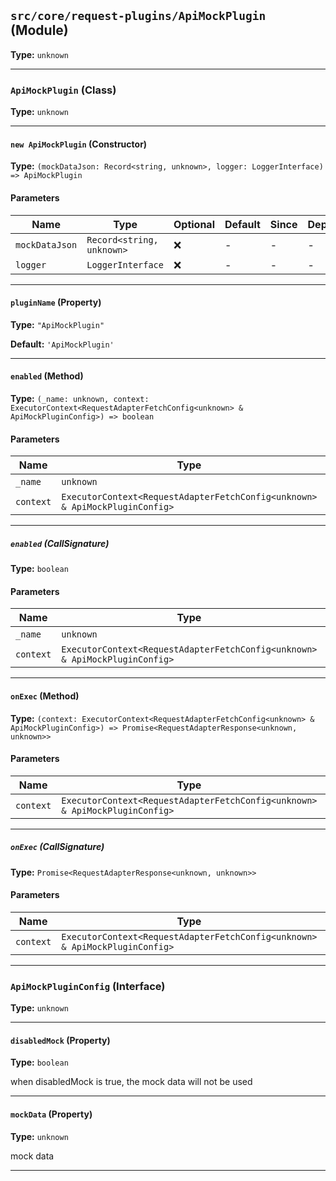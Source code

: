## `src/core/request-plugins/ApiMockPlugin` (Module)

**Type:** `unknown`

---

### `ApiMockPlugin` (Class)

**Type:** `unknown`

---

#### `new ApiMockPlugin` (Constructor)

**Type:** `(mockDataJson: Record<string, unknown>, logger: LoggerInterface) => ApiMockPlugin`

#### Parameters

| Name           | Type                      | Optional | Default | Since | Deprecated | Description |
| -------------- | ------------------------- | -------- | ------- | ----- | ---------- | ----------- |
| `mockDataJson` | `Record<string, unknown>` | ❌       | -       | -     | -          |             |
| `logger`       | `LoggerInterface`         | ❌       | -       | -     | -          |             |

---

#### `pluginName` (Property)

**Type:** `"ApiMockPlugin"`

**Default:** `'ApiMockPlugin'`

---

#### `enabled` (Method)

**Type:** `(_name: unknown, context: ExecutorContext<RequestAdapterFetchConfig<unknown> & ApiMockPluginConfig>) => boolean`

#### Parameters

| Name      | Type                                                                        | Optional | Default | Since | Deprecated | Description |
| --------- | --------------------------------------------------------------------------- | -------- | ------- | ----- | ---------- | ----------- |
| `_name`   | `unknown`                                                                   | ❌       | -       | -     | -          |             |
| `context` | `ExecutorContext<RequestAdapterFetchConfig<unknown> & ApiMockPluginConfig>` | ✅       | -       | -     | -          |             |

---

##### `enabled` (CallSignature)

**Type:** `boolean`

#### Parameters

| Name      | Type                                                                        | Optional | Default | Since | Deprecated | Description |
| --------- | --------------------------------------------------------------------------- | -------- | ------- | ----- | ---------- | ----------- |
| `_name`   | `unknown`                                                                   | ❌       | -       | -     | -          |             |
| `context` | `ExecutorContext<RequestAdapterFetchConfig<unknown> & ApiMockPluginConfig>` | ✅       | -       | -     | -          |             |

---

#### `onExec` (Method)

**Type:** `(context: ExecutorContext<RequestAdapterFetchConfig<unknown> & ApiMockPluginConfig>) => Promise<RequestAdapterResponse<unknown, unknown>>`

#### Parameters

| Name      | Type                                                                        | Optional | Default | Since | Deprecated | Description |
| --------- | --------------------------------------------------------------------------- | -------- | ------- | ----- | ---------- | ----------- |
| `context` | `ExecutorContext<RequestAdapterFetchConfig<unknown> & ApiMockPluginConfig>` | ❌       | -       | -     | -          |             |

---

##### `onExec` (CallSignature)

**Type:** `Promise<RequestAdapterResponse<unknown, unknown>>`

#### Parameters

| Name      | Type                                                                        | Optional | Default | Since | Deprecated | Description |
| --------- | --------------------------------------------------------------------------- | -------- | ------- | ----- | ---------- | ----------- |
| `context` | `ExecutorContext<RequestAdapterFetchConfig<unknown> & ApiMockPluginConfig>` | ❌       | -       | -     | -          |             |

---

### `ApiMockPluginConfig` (Interface)

**Type:** `unknown`

---

#### `disabledMock` (Property)

**Type:** `boolean`

when disabledMock is true, the mock data will not be used

---

#### `mockData` (Property)

**Type:** `unknown`

mock data

---
